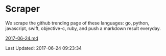 # Scraper

We scrape the github trending page of these languages: go, python, javascript, swift, objective-c, ruby, and push a markdown result everyday.

[2017-06-24.md](https://github.com/henson/Scraper/blob/master/2017-06-24.md)

Last Updated: 2017-06-24 09:23:34
